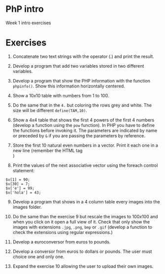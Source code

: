 # PhP intro

Week 1 intro exercises

# Exercises

1. Concatenate two text strings with the operator (.) and print the result.

2. Develop a program that add two variables stored in two different variables.

3. Develop a program that show the PHP information with the function `phpinfo()`. Show this information horizontally centered.

4. Show a $10x10$ table with numbers from 1 to 100.

5. Do the same that in the `4.` but coloring the rows grey and white. The size will be different `define(TAM,10)`.

6. Show a $4x4$ table that shows the first 4 powers of the first 4 numbers (develop a function using the `pow` function). In PHP you have to define the functions before invoking it. The parameters are indicated by name or preceded by `&` if you are passing the parameters by reference.

7. Store the first 10 natural even numbers in a vector. Print it each one in a new line (remember the HTML tag <br>)

8. Print the values of the next associative vector using the foreach control statement: 
```
$v[1] = 90;
$v[30] = 7;
$v['e'] = 99;
$v['hola'] = 43;
```

9. Develop a program that shows in a 4 column table every images into the images folder.

10. Do the same than the exercise $9$ but rescale the images to $100x100$ and when you click on it open a full view of it. Check that only show the images with extensions `.jpg`, `.png`, `bmp` or `.gif` (develop a function to check the extensions using regular expressions.) 

11. Develop a euroconversor from euros to pounds.

12. Develop a conversor from euros to dollars or pounds. The user must choice one and only one.

13. Expand the exercise 10 allowing the user to upload their own images.